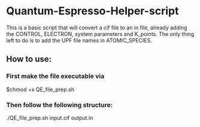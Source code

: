 # Quantum-Espresso-Helper-script
This is a basic script that will convert a cif file to an in file, already adding the CONTROL, ELECTRON, system parameters and K_points.
The only thing left to do is to add the UPF file names in ATOMIC_SPECIES.
## How to use:

### First make the file executable via
$chmod +x QE_file_prep.sh

### Then follow the following structure:
./QE_file_prep.sh input.cif output.in
